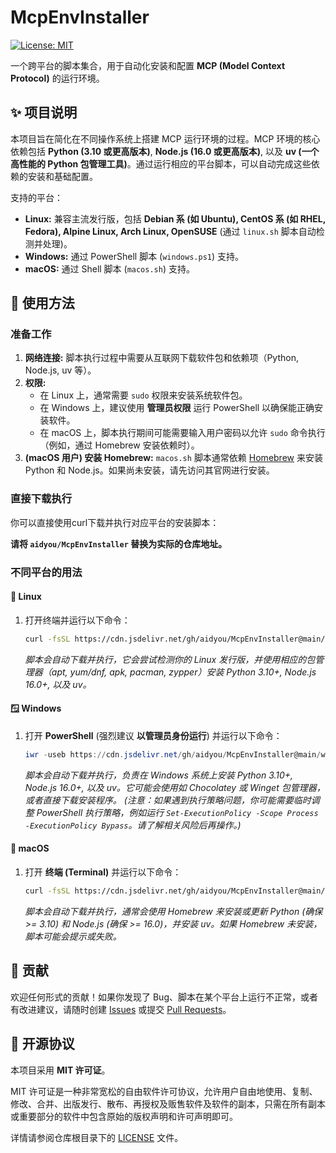 # McpEnvInstaller

[![License: MIT](https://img.shields.io/badge/License-MIT-yellow.svg)](https://opensource.org/licenses/MIT)

一个跨平台的脚本集合，用于自动化安装和配置 **MCP (Model Context Protocol)** 的运行环境。

## ✨ 项目说明

本项目旨在简化在不同操作系统上搭建 MCP 运行环境的过程。MCP 环境的核心依赖包括 **Python (3.10 或更高版本)**, **Node.js (16.0 或更高版本)**, 以及 **uv (一个高性能的 Python 包管理工具)**。通过运行相应的平台脚本，可以自动完成这些依赖的安装和基础配置。

支持的平台：

* **Linux:** 兼容主流发行版，包括 **Debian 系 (如 Ubuntu), CentOS 系 (如 RHEL, Fedora), Alpine Linux, Arch Linux, OpenSUSE** (通过 `linux.sh` 脚本自动检测并处理)。
* **Windows:** 通过 PowerShell 脚本 (`windows.ps1`) 支持。
* **macOS:** 通过 Shell 脚本 (`macos.sh`) 支持。

## 🚀 使用方法

### 准备工作

1. **网络连接:** 脚本执行过程中需要从互联网下载软件包和依赖项（Python, Node.js, uv 等）。
2. **权限:**
    * 在 Linux 上，通常需要 `sudo` 权限来安装系统软件包。
    * 在 Windows 上，建议使用 **管理员权限** 运行 PowerShell 以确保能正确安装软件。
    * 在 macOS 上，脚本执行期间可能需要输入用户密码以允许 `sudo` 命令执行（例如，通过 Homebrew 安装依赖时）。
3. **(macOS 用户) 安装 Homebrew:** `macos.sh` 脚本通常依赖 [Homebrew](https://brew.sh/) 来安装 Python 和 Node.js。如果尚未安装，请先访问其官网进行安装。

### 直接下载执行

你可以直接使用curl下载并执行对应平台的安装脚本：

**请将 `aidyou/McpEnvInstaller` 替换为实际的仓库地址。**

### 不同平台的用法

#### 🐧 Linux

1. 打开终端并运行以下命令：

    ```bash
    curl -fsSL https://cdn.jsdelivr.net/gh/aidyou/McpEnvInstaller@main/linux.sh | sudo sh
    ```

    *脚本会自动下载并执行，它会尝试检测你的 Linux 发行版，并使用相应的包管理器（apt, yum/dnf, apk, pacman, zypper）安装 Python 3.10+, Node.js 16.0+, 以及 uv。*

#### 🪟 Windows

1. 打开 **PowerShell** (强烈建议 **以管理员身份运行**) 并运行以下命令：

    ```powershell
    iwr -useb https://cdn.jsdelivr.net/gh/aidyou/McpEnvInstaller@main/windows.ps1 | iex
    ```

    *脚本会自动下载并执行，负责在 Windows 系统上安装 Python 3.10+, Node.js 16.0+, 以及 uv。它可能会使用如 Chocolatey 或 Winget 包管理器，或者直接下载安装程序。*
    *(注意：如果遇到执行策略问题，你可能需要临时调整 PowerShell 执行策略，例如运行 `Set-ExecutionPolicy -Scope Process -ExecutionPolicy Bypass`。请了解相关风险后再操作。)*

#### 🍎 macOS

1. 打开 **终端 (Terminal)** 并运行以下命令：

    ```bash
    curl -fsSL https://cdn.jsdelivr.net/gh/aidyou/McpEnvInstaller@main/macos.sh | sh
    ```

    *脚本会自动下载并执行，通常会使用 Homebrew 来安装或更新 Python (确保 >= 3.10) 和 Node.js (确保 >= 16.0)，并安装 uv。如果 Homebrew 未安装，脚本可能会提示或失败。*

## 🤝 贡献

欢迎任何形式的贡献！如果你发现了 Bug、脚本在某个平台上运行不正常，或者有改进建议，请随时创建 [Issues](https://github.com/aidyou/McpEnvInstaller/issues) 或提交 [Pull Requests](https://github.com/aidyou/McpEnvInstaller/pulls)。

## 📜 开源协议

本项目采用 **MIT 许可证**。

MIT 许可证是一种非常宽松的自由软件许可协议，允许用户自由地使用、复制、修改、合并、出版发行、散布、再授权及贩售软件及软件的副本，只需在所有副本或重要部分的软件中包含原始的版权声明和许可声明即可。

详情请参阅仓库根目录下的 [LICENSE](LICENSE) 文件。
